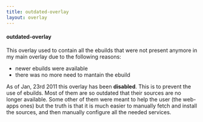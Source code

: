 ```yaml
---
title: outdated-overlay
layout: overlay
---
```

#### outdated-overlay
This overlay used to contain all the ebuilds that were not present anymore in my main overlay due to the following reasons:

* newer ebuilds were available
* there was no more need to mantain the ebuild

As of Jan, 23rd 2011 this overlay has been **disabled**. This is to prevent the use of ebuilds. Most of them are so outdated that their sources are no longer available. Some other of them were meant to help the user (the web-apps ones) but the truth is that it is much easier to manually fetch and install the sources, and then manually configure all the needed services.
